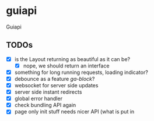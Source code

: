 # guiapi
Guiapi

## TODOs

- [x] is the Layout returning as beautiful as it can be?
  - [x] nope, we should return an interface 
- [x] something for long running requests, loading indicator?
- [x] debounce as a feature *ga-block*?
- [x] websocket for server side updates
- [x] server side instant redirects
- [x] global error handler
- [x] check bundling API again
- [x] page only init stuff needs nicer API (what is put in <script> globals)
- [x] consider removing html coupling from the API
- [ ] clean up library and examples
- [ ] documentation
- [ ] tests
  - [ ] maybe use https://github.com/chromedp/chromedp


### Refactoring ideas

- [x] try reflection for component config. Nope - reflection is never clear
- [x] split Context into PageCtx and ActionCtx 
- [ ] make the Response part of ActionCtx,  functions method on the context
- [ ] turn `StreamRouter` into `map[string]StreamFunc{}`, follow name/args convention
- [ ] move as much as possible into subpackages, asset building, the JSON api objects
  - [ ] what about Response and its methods???